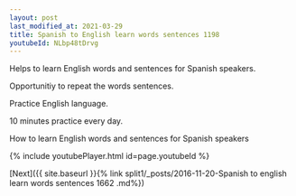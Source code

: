 ```yaml
---
layout: post
last_modified_at: 2021-03-29
title: Spanish to English learn words sentences 1198 
youtubeId: NLbp48tDrvg
---
```

 
 
Helps to learn English words and sentences for Spanish speakers.

Opportunitiy to repeat the words sentences. 

Practice English language. 
 
10 minutes practice every day. 
 
How to learn English words and sentences for Spanish speakers 
 
{% include youtubePlayer.html id=page.youtubeId %}
 
 
[Next]({{ site.baseurl }}{% link  split1/_posts/2016-11-20-Spanish to english learn words sentences 1662 .md%})
 
